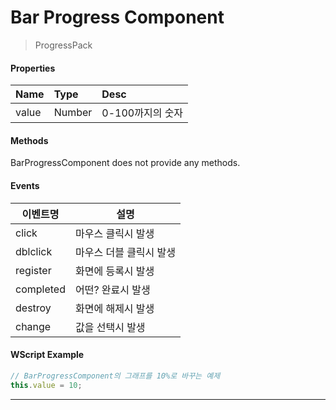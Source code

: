 # Bar Progress Component
> ProgressPack

#### Properties
| Name       | Type    | Desc                                                |
| :--------- | :------ | :-------------------------------------------------- |
| value   | Number | 0-100까지의 숫자                                 |

#### Methods
BarProgressComponent does not provide any methods.

#### Events
|이벤트명|설명|
|---|---|
|click|마우스 클릭시 발생|
|dblclick|마우스 더블 클릭시 발생|
|register|화면에 등록시 발생|
|completed|어떤? 완료시 발생|
|destroy|화면에 해제시 발생|
|change|값을 선택시 발생|

#### WScript Example
<!-- js-console -->
```js
// BarProgressComponent의 그래프를 10%로 바꾸는 예제
this.value = 10;
```

---
